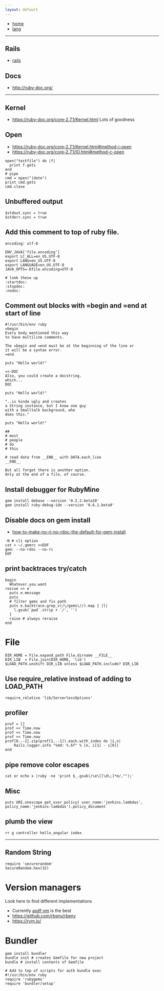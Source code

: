 ```yaml
---
layout: default
---
```

- [home](/index.md)
- [lang](/lang.md)

---
## Rails
- [rails](/lang-ruby-rails.md)

## Docs
- <http://ruby-doc.org/>

---
## Kernel
- <https://ruby-doc.org/core-2.7.1/Kernel.html> Lots of goodness

## Open
- <https://ruby-doc.org/core-2.7.1/Kernel.html#method-i-open>
- <https://ruby-doc.org/core-2.7.1/IO.html#method-c-open>

```
open("testfile") do |f|
  print f.gets
end
# pipe
cmd = open("|date")
print cmd.gets
cmd.close
```

## Unbuffered output
```
$stdout.sync = true
$stderr.sync = true
```

## Add this comment to top of ruby file.
```
encoding: utf-8

ENV_JAVA['file.encoding']
export LC_ALL=en_US.UTF-8
export LANG=en_US.UTF-8
export LANGUAGE=en_US.UTF-8
JAVA_OPTS=-Dfile.encoding=UTF-8

# look these up
:startdoc:
:stopdoc:
:nodoc:
```

## Comment out blocks with =begin and =end at start of line
```
#!/usr/bin/env ruby
=begin
Every body mentioned this way
to have multiline comments.

The =begin and =end must be at the beginning of the line or
it will be a syntax error.
=end

puts "Hello world!"

<<-DOC
Also, you could create a docstring.
which...
DOC

puts "Hello world!"

"..is kinda ugly and creates
a String instance, but I know one guy
with a Smalltalk background, who
does this."

puts "Hello world!"

##
# most
# people
# do
# this

# read data from __END__ with DATA.each_line
__END__

But all forgot there is another option.
Only at the end of a file, of course.
```

## Install debugger for RubyMine
```
gem install debase --version '0.2.2.beta10'
gem install ruby-debug-ide --version '0.6.1.beta9'
```

## Disable docs on gem install
- [how-to-make-no-ri-no-rdoc-the-default-for-gem-install](https://stackoverflow.com/questions/1381725/how-to-make-no-ri-no-rdoc-the-default-for-gem-install)
```
-N # cli option
cat > ~/.gemrc <<EOF
gem: --no-rdoc --no-ri
EOF
```

## print backtraces try/catch
```
begin
  Whatever.you.want
rescue => e
  puts e.message
  puts
  # filter gems and fix path
  puts e.backtrace.grep_v(/\/gems\//).map { |l|
    l.gsub(`pwd`.strip + '/', '')
  }
  raise # always reraise
end
```

# File
```
DIR_HOME = File.expand_path File.dirname __FILE__
DIR_LIB  = File.join(DIR_HOME, 'lib')
$LOAD_PATH.unshift DIR_LIB unless $LOAD_PATH.include? DIR_LIB
```

## Use require_relative instead of adding to LOAD_PATH
```
require_relative 'lib/ServerlessOptions'
```

## profiler
```
prof = []
prof << Time.now
prof << Time.now
prof << Time.now
prof[0..-2].zip(prof[1..-1]).each.with_index do |i,n|
    Rails.logger.info "%4d: %.6f" % [n, i[1] - i[0]]
end
```

## pipe remove color escapes
```
cat or echo x |ruby -ne 'print $_.gsub(/\e\[[\d\;]*m/,"");'
```

## Misc
```
puts URI.unescape get_user_policy( user_name:'jenkins.lambdas', policy_name:'jenkins-lambdas').policy_document
```

## plumb the view
```
rr g controller hello_angular index
```
***

## Random String

```
require 'securerandom'
SecureRandom.hex(32)
```

# Version managers
Look here to find different implementations 
- Currently [asdf-vm](/tools-asdf.md) is the best
- <https://github.com/rbenv/rbenv>
- <https://rvm.io/>

# Bundler
```
gem install bundler
bundle init # creates Gemfile for new project
bundle # install contents of Gemfile

# Add to top of scripts for auth bundle exec
#!/usr/bin/env ruby
require 'rubygems'
require 'bundler/setup'

```
